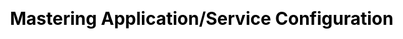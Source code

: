 ---
layout: slide_md
css: redhat

event: 🇧🇪 &middot; 03/02/19 &middot; FOSDEM'19
title: Mastering Application/Service Configuration

full: /images/fulls/fosdem.png
thumb: /images/fulls/fosdem.png

slides:
  - image: { src: logos/fosdem.svg, width: 25% }
    body:
      <h2>Mastering</h2>
      <h3>Application/Service Configuration</h3>
      Moisés Guimarães - Red Hat
    notes:
      Boa tarde; Nome; Título.

  # APP
  - image: { src: config/app1.png, width: 60% }
    notes: Vamos começar bem simples, com uma aplicação ou serviço. (entrada/saída)

  # STDIN / STDOUT
  - image: { src: config/app2.png, width: 60% }
    notes: network, comunicação entre processos. stderr

  # STDERR
  - image: { src: config/app3.png, width: 60% }
    notes: logs, stacktrace. Necessidade de controlar por fora.

  # ARGUMENTS
  - image: { src: config/app4.png, width: 60% }

  - title: <h2>argparse</h2>

  - background_color: "#282c34"
    body: >
      <pre><code class="python" data-trim data-noescape>
        import argparse

        parser = argparse.ArgumentParser(description='Process some integers.')

        parser.add_argument('integers', metavar='N', type=int, nargs='+',
                            help='an integer for the accumulator')

        parser.add_argument('--sum', dest='accumulate', action='store_const',
                            const=sum, default=max,
                            help='sum the integers (default: find the max)')

        args = parser.parse_args()
        print(args.accumulate(args.integers))
        <br/><br/><br/><br/><br/><br/><br/><br/><br/><br/><br/>
      </code></pre>

  - body: >
      <section data-transition="none" data-background="#282c34">
      <pre><code class="shell" data-trim data-noescape>
        $
        <br/><br/><br/><br/><br/><br/><br/><br/><br/><br/><br/><br/><br/><br/><br/><br/><br/><br/><br/><br/><br/><br/><br/>
      </code></pre>

  - background_color: "#282c34"
    body: >
      <pre><code class="shell" data-trim data-noescape>
        $ python prog.py -h
        <br/><br/><br/><br/><br/><br/><br/><br/><br/><br/><br/><br/><br/><br/><br/><br/><br/><br/><br/><br/><br/><br/><br/>
      </code></pre>

  - background_color: "#282c34"
    body: >
      <pre><code class="shell" data-trim data-noescape>
        $ python prog.py -h
        usage: prog.py [-h] [--sum] N [N ...]

        Process some integers.

        positional arguments:
        N           an integer for the accumulator

        optional arguments:
        -h, --help  show this help message and exit
        --sum       sum the integers (default: find the max)
        <br/><br/><br/><br/><br/><br/><br/><br/><br/><br/><br/><br/><br/>
      </code></pre>
      </section>

  - body: >
      <section data-transition="none" data-background="#282c34">
      <pre><code class="shell" data-trim data-noescape>
        $
        <br/><br/><br/><br/><br/><br/><br/><br/><br/><br/><br/><br/><br/><br/><br/><br/><br/><br/><br/><br/><br/><br/><br/>
      </code></pre>

  - background_color: "#282c34"
    body: >
      <pre><code class="shell" data-trim data-noescape>
        $ python prog.py 1 2 3 4
        <br/><br/><br/><br/><br/><br/><br/><br/><br/><br/><br/><br/><br/><br/><br/><br/><br/><br/><br/><br/><br/><br/><br/>
      </code></pre>

  - background_color: "#282c34"
    body: >
      <pre><code class="shell" data-trim data-noescape>
        $ python prog.py 1 2 3 4
        4
        $
        <br/><br/><br/><br/><br/><br/><br/><br/><br/><br/><br/><br/><br/><br/><br/><br/><br/><br/><br/><br/><br/>
      </code></pre>

  - background_color: "#282c34"
    body: >
      <pre><code class="shell" data-trim data-noescape>
        $ python prog.py 1 2 3 4
        4
        $ python prog.py 1 2 3 4 --sum
        <br/><br/><br/><br/><br/><br/><br/><br/><br/><br/><br/><br/><br/><br/><br/><br/><br/><br/><br/><br/><br/>
      </code></pre>

  - background_color: "#282c34"
    body: >
      <pre><code class="shell" data-trim data-noescape>
        $ python prog.py 1 2 3 4
        4
        $ python prog.py 1 2 3 4 --sum
        10
        $
        <br/><br/><br/><br/><br/><br/><br/><br/><br/><br/><br/><br/><br/><br/><br/><br/><br/><br/><br/>
      </code></pre>

  - background_color: "#282c34"
    body: >
      <pre><code class="shell" data-trim data-noescape>
        $ python prog.py 1 2 3 4
        4
        $ python prog.py 1 2 3 4 --sum
        10
        $ python prog.py a b c
        <br/><br/><br/><br/><br/><br/><br/><br/><br/><br/><br/><br/><br/><br/><br/><br/><br/><br/><br/>
      </code></pre>

  - background_color: "#282c34"
    body: >
      <pre><code class="shell" data-trim data-noescape>
        $ python prog.py 1 2 3 4
        4
        $ python prog.py 1 2 3 4 --sum
        10
        $ python prog.py a b c
        usage: prog.py [-h] [--sum] N [N ...]
        prog.py: error: argument N: invalid int value: 'a'
        $
        <br/><br/><br/><br/><br/><br/><br/><br/><br/><br/><br/><br/><br/><br/><br/><br/>
      </code></pre>
      </section>

  # ARGUMENTS
  - image: { src: config/app4.png, width: 60% }
    notes: keep repeating yourself, error prone.

  # ENVIRONMENT
  - image: { src: config/app5.png, width: 60% }

  - title: <h2>os.environ</h2>

  - body: >
      <section data-transition="none" data-background="#282c34">
      <pre><code class="python" data-trim data-noescape>
        >>> ‍
        <br/><br/><br/><br/><br/><br/><br/><br/><br/><br/><br/><br/><br/><br/><br/><br/><br/><br/><br/><br/><br/><br/><br/>
      </code></pre>

  - background_color: "#282c34"
    body: >
      <pre><code class="python" data-trim data-noescape>
        >>> import os
        <br/><br/><br/><br/><br/><br/><br/><br/><br/><br/><br/><br/><br/><br/><br/><br/><br/><br/><br/><br/><br/><br/><br/>
      </code></pre>

  - background_color: "#282c34"
    body: >
      <pre><code class="python" data-trim data-noescape>
        >>> import os
        >>> ‍
        <br/><br/><br/><br/><br/><br/><br/><br/><br/><br/><br/><br/><br/><br/><br/><br/><br/><br/><br/><br/><br/><br/>
      </code></pre>

  - background_color: "#282c34"
    body: >
      <pre><code class="python" data-trim data-noescape>
        >>> import os
        >>> os.environ["HOME"]
        <br/><br/><br/><br/><br/><br/><br/><br/><br/><br/><br/><br/><br/><br/><br/><br/><br/><br/><br/><br/><br/><br/>
      </code></pre>

  - background_color: "#282c34"
    body: >
      <pre><code class="python" data-trim data-noescape>
        >>> import os
        >>> os.environ["HOME"]
        '/Users/moisesguimaraes'
        >>> ‍
        <br/><br/><br/><br/><br/><br/><br/><br/><br/><br/><br/><br/><br/><br/><br/><br/><br/><br/><br/><br/>
      </code></pre>

  - background_color: "#282c34"
    body: >
      <pre><code class="python" data-trim data-noescape>
        >>> import os
        >>> os.environ["HOME"]
        '/Users/moisesguimaraes'
        >>> os.environ["HOMEBREW_GITHUB_API_TOKEN"]
        <br/><br/><br/><br/><br/><br/><br/><br/><br/><br/><br/><br/><br/><br/><br/><br/><br/><br/><br/><br/>
      </code></pre>

  - background_color: "#282c34"
    body: >
      <pre><code class="python" data-trim data-noescape>
        >>> import os
        >>> os.environ["HOME"]
        '/Users/moisesguimaraes'
        >>> os.environ["HOMEBREW_GITHUB_API_TOKEN"]
        😏
        >>> ‍
        <br/><br/><br/><br/><br/><br/><br/><br/><br/><br/><br/><br/><br/><br/><br/><br/><br/><br/>
      </code></pre>
      </section>

# ENVIRONMENT
  - image: { src: config/app5.png, width: 60% }
    notes: might overlap, still error prone.

  # CONFIG
  - image: { src: config/app6.png, width: 60% }
    notes: settings/preferences

  - title: <h2>configparser</h2>

  - background_color: "#282c34"
    body: >
      <pre><code class="ini" data-trim data-noescape>
        [DEFAULT]
        Compression = yes
        CompressionLevel = 9
        ForwardX11 = yes

        [bitbucket.org]
        User = hg

        [topsecret.server.com]
        Port = 50022
        ForwardX11 = no
        <br/><br/><br/><br/><br/><br/><br/><br/><br/><br/><br/><br/><br/>
      </code></pre>
      </session>

  - body: >
      <section data-transition="none" data-background="#282c34">
      <pre><code class="python" data-trim data-noescape>
        >>> ‍
        <br/><br/><br/><br/><br/><br/><br/><br/><br/><br/><br/><br/><br/><br/><br/><br/><br/><br/><br/><br/><br/><br/><br/>
      </code></pre>

  - background_color: "#282c34"
    body: >
      <pre><code class="python" data-trim data-noescape>
        >>> import configparser
        <br/><br/><br/><br/><br/><br/><br/><br/><br/><br/><br/><br/><br/><br/><br/><br/><br/><br/><br/><br/><br/><br/><br/>
      </code></pre>

  - background_color: "#282c34"
    body: >
      <pre><code class="python" data-trim data-noescape>
        >>> import configparser
        >>> ‍
        <br/><br/><br/><br/><br/><br/><br/><br/><br/><br/><br/><br/><br/><br/><br/><br/><br/><br/><br/><br/><br/><br/>
      </code></pre>

  - background_color: "#282c34"
    body: >
      <pre><code class="python" data-trim data-noescape>
        >>> import configparser
        >>> config = configparser.ConfigParser()
        <br/><br/><br/><br/><br/><br/><br/><br/><br/><br/><br/><br/><br/><br/><br/><br/><br/><br/><br/><br/><br/><br/>
      </code></pre>

  - background_color: "#282c34"
    body: >
      <pre><code class="python" data-trim data-noescape>
        >>> import configparser
        >>> config = configparser.ConfigParser()
        >>> ‍
        <br/><br/><br/><br/><br/><br/><br/><br/><br/><br/><br/><br/><br/><br/><br/><br/><br/><br/><br/><br/><br/>
      </code></pre>

  - background_color: "#282c34"
    body: >
      <pre><code class="python" data-trim data-noescape>
        >>> import configparser
        >>> config = configparser.ConfigParser()
        >>> config.read('example.ini')
        <br/><br/><br/><br/><br/><br/><br/><br/><br/><br/><br/><br/><br/><br/><br/><br/><br/><br/><br/><br/><br/>
      </code></pre>

  - background_color: "#282c34"
    body: >
      <pre><code class="python" data-trim data-noescape>
        >>> import configparser
        >>> config = configparser.ConfigParser()
        >>> config.read('example.ini')
        >>> ‍
        <br/><br/><br/><br/><br/><br/><br/><br/><br/><br/><br/><br/><br/><br/><br/><br/><br/><br/><br/><br/>
      </code></pre>

  - background_color: "#282c34"
    body: >
      <pre><code class="python" data-trim data-noescape>
        >>> import configparser
        >>> config = configparser.ConfigParser()
        >>> config.read('example.ini')
        >>> config.sections()
        <br/><br/><br/><br/><br/><br/><br/><br/><br/><br/><br/><br/><br/><br/><br/><br/><br/><br/><br/><br/>
      </code></pre>

  - background_color: "#282c34"
    body: >
      <pre><code class="python" data-trim data-noescape>
        >>> import configparser
        >>> config = configparser.ConfigParser()
        >>> config.read('example.ini')
        >>> config.sections()
        ['bitbucket.org', 'topsecret.server.com']
        >>> ‍
        <br/><br/><br/><br/><br/><br/><br/><br/><br/><br/><br/><br/><br/><br/><br/><br/><br/><br/>
      </code></pre>

  - background_color: "#282c34"
    body: >
      <pre><code class="python" data-trim data-noescape>
        >>> import configparser
        >>> config = configparser.ConfigParser()
        >>> config.read('example.ini')
        >>> config.sections()
        ['bitbucket.org', 'topsecret.server.com']
        >>> config['bitbucket.org']['User']
        <br/><br/><br/><br/><br/><br/><br/><br/><br/><br/><br/><br/><br/><br/><br/><br/><br/><br/>
      </code></pre>

  - background_color: "#282c34"
    body: >
      <pre><code class="python" data-trim data-noescape>
        >>> import configparser
        >>> config = configparser.ConfigParser()
        >>> config.read('example.ini')
        >>> config.sections()
        ['bitbucket.org', 'topsecret.server.com']
        >>> config['bitbucket.org']['User']
        'hg'
        >>> ‍
        <br/><br/><br/><br/><br/><br/><br/><br/><br/><br/><br/><br/><br/><br/><br/><br/>
      </code></pre>

  - background_color: "#282c34"
    body: >
      <pre><code class="python" data-trim data-noescape>
        >>> import configparser
        >>> config = configparser.ConfigParser()
        >>> config.read('example.ini')
        >>> config.sections()
        ['bitbucket.org', 'topsecret.server.com']
        >>> config['bitbucket.org']['User']
        'hg'
        >>> config['DEFAULT']['Compression']
        <br/><br/><br/><br/><br/><br/><br/><br/><br/><br/><br/><br/><br/><br/><br/><br/>
      </code></pre>

  - background_color: "#282c34"
    body: >
      <pre><code class="python" data-trim data-noescape>
        >>> import configparser
        >>> config = configparser.ConfigParser()
        >>> config.read('example.ini')
        >>> config.sections()
        ['bitbucket.org', 'topsecret.server.com']
        >>> config['bitbucket.org']['User']
        'hg'
        >>> config['DEFAULT']['Compression']
        'yes'
        >>> ‍
        <br/><br/><br/><br/><br/><br/><br/><br/><br/><br/><br/><br/><br/><br/>
      </code></pre>

  - background_color: "#282c34"
    body: >
      <pre><code class="python" data-trim data-noescape>
        >>> import configparser
        >>> config = configparser.ConfigParser()
        >>> config.read('example.ini')
        >>> config.sections()
        ['bitbucket.org', 'topsecret.server.com']
        >>> config['bitbucket.org']['User']
        'hg'
        >>> config['DEFAULT']['Compression']
        'yes'
        >>> for key in config['bitbucket.org']:
        <br/><br/><br/><br/><br/><br/><br/><br/><br/><br/><br/><br/><br/><br/>
      </code></pre>

  - background_color: "#282c34"
    body: >
      <pre><code class="python" data-trim data-noescape>
        >>> import configparser
        >>> config = configparser.ConfigParser()
        >>> config.read('example.ini')
        >>> config.sections()
        ['bitbucket.org', 'topsecret.server.com']
        >>> config['bitbucket.org']['User']
        'hg'
        >>> config['DEFAULT']['Compression']
        'yes'
        >>> for key in config['bitbucket.org']:
        ...     print(key)
        ... ‍
        <br/><br/><br/><br/><br/><br/><br/><br/><br/><br/><br/><br/>
      </code></pre>

  - background_color: "#282c34"
    body: >
      <pre><code class="python" data-trim data-noescape>
        >>> import configparser
        >>> config = configparser.ConfigParser()
        >>> config.read('example.ini')
        >>> config.sections()
        ['bitbucket.org', 'topsecret.server.com']
        >>> config['bitbucket.org']['User']
        'hg'
        >>> config['DEFAULT']['Compression']
        'yes'
        >>> for key in config['bitbucket.org']:
        ...     print(key)
        ... ‍
        user
        compressionlevel
        compression
        forwardx11
        >>> ‍
        <br/><br/><br/><br/><br/><br/><br/>
      </code></pre>

  - background_color: "#282c34"
    body: >
      <pre><code class="python" data-trim data-noescape>
        >>> import configparser
        >>> config = configparser.ConfigParser()
        >>> config.read('example.ini')
        >>> config.sections()
        ['bitbucket.org', 'topsecret.server.com']
        >>> config['bitbucket.org']['User']
        'hg'
        >>> config['DEFAULT']['Compression']
        'yes'
        >>> for key in config['bitbucket.org']:
        ...     print(key)
        ... ‍
        user
        compressionlevel
        compression
        forwardx11
        >>> config['bitbucket.org']['ForwardX11']
        <br/><br/><br/><br/><br/><br/><br/>
      </code></pre>
  - background_color: "#282c34"
    body: >
      <pre><code class="python" data-trim data-noescape>
        >>> import configparser
        >>> config = configparser.ConfigParser()
        >>> config.read('example.ini')
        >>> config.sections()
        ['bitbucket.org', 'topsecret.server.com']
        >>> config['bitbucket.org']['User']
        'hg'
        >>> config['DEFAULT']['Compression']
        'yes'
        >>> for key in config['bitbucket.org']:
        ...     print(key)
        ... ‍
        user
        compressionlevel
        compression
        forwardx11
        >>> config['bitbucket.org']['ForwardX11']
        'yes'
        >>> ‍
        <br/><br/><br/><br/><br/>
      </code></pre>

  - background_color: "#282c34"
    body: >
      <pre><code class="python" data-trim data-noescape>
        >>> import configparser
        >>> config = configparser.ConfigParser()
        >>> config.read('example.ini')
        >>> config.sections()
        ['bitbucket.org', 'topsecret.server.com']
        >>> config['bitbucket.org']['User']
        'hg'
        >>> config['DEFAULT']['Compression']
        'yes'
        >>> for key in config['bitbucket.org']:
        ...     print(key)
        ... ‍
        user
        compressionlevel
        compression
        forwardx11
        >>> config['bitbucket.org']['ForwardX11']
        'yes'
        >>> topsecret = config['topsecret.server.com']['ForwardX11']
        <br/><br/><br/><br/><br/>
      </code></pre>

  - background_color: "#282c34"
    body: >
      <pre><code class="python" data-trim data-noescape>
        >>> import configparser
        >>> config = configparser.ConfigParser()
        >>> config.read('example.ini')
        >>> config.sections()
        ['bitbucket.org', 'topsecret.server.com']
        >>> config['bitbucket.org']['User']
        'hg'
        >>> config['DEFAULT']['Compression']
        'yes'
        >>> for key in config['bitbucket.org']:
        ...     print(key)
        ... ‍
        user
        compressionlevel
        compression
        forwardx11
        >>> config['bitbucket.org']['ForwardX11']
        'yes'
        >>> topsecret = config['topsecret.server.com']['ForwardX11']
        'no'
        >>> ‍
        <br/><br/><br/>
      </code></pre>
      </section>

  # CONFIG
  - image: { src: config/app6.png, width: 60% }
    notes: outras FOSDEM'19s importantes

  # SIGNALS
  - image: { src: config/app7.png, width: 60% }

  - body: >
      <section data-transition="none" data-background="#282c34">
      <h2>unix signals</h2>
      <pre><code class="shell" data-trim data-noescape>
        $
        <br/><br/><br/><br/><br/><br/><br/><br/><br/><br/><br/><br/><br/><br/><br/><br/><br/><br/>
      </code></pre>
  - background_color: "#282c34"
    body: >
      <h2>unix signals</h2>
      <pre><code class="shell" data-trim data-noescape>
        $ kill -l
        <br/><br/><br/><br/><br/><br/><br/><br/><br/><br/><br/><br/><br/><br/><br/><br/><br/><br/>
      </code></pre>

  - background_color: "#282c34"
    body: >
      <h2>unix signals</h2>
      <pre><code class="shell" data-trim data-noescape>
        $ kill -l
        1) SIGHUP       2) SIGINT       3) SIGQUIT      4) SIGILL
        5) SIGTRAP      6) SIGABRT      7) SIGBUS       8) SIGFPE
        9) SIGKILL      10) SIGUSR1     11) SIGSEGV     12) SIGUSR2
        13) SIGPIPE     14) SIGALRM     15) SIGTERM     16) SIGSTKFLT
        17) SIGCHLD     18) SIGCONT     19) SIGSTOP     20) SIGTSTP
        21) SIGTTIN     22) SIGTTOU     23) SIGURG      24) SIGXCPU
        25) SIGXFSZ     26) SIGVTALRM   27) SIGPROF     28) SIGWINCH
        29) SIGIO       30) SIGPWR      31) SIGSYS      34) SIGRTMIN
        35) SIGRTMIN+1  36) SIGRTMIN+2  37) SIGRTMIN+3  38) SIGRTMIN+4
        39) SIGRTMIN+5  40) SIGRTMIN+6  41) SIGRTMIN+7  42) SIGRTMIN+8
        43) SIGRTMIN+9  44) SIGRTMIN+10 45) SIGRTMIN+11 46) SIGRTMIN+12
        47) SIGRTMIN+13 48) SIGRTMIN+14 49) SIGRTMIN+15 50) SIGRTMAX-14
        51) SIGRTMAX-13 52) SIGRTMAX-12 53) SIGRTMAX-11 54) SIGRTMAX-10
        55) SIGRTMAX-9  56) SIGRTMAX-8  57) SIGRTMAX-7  58) SIGRTMAX-6
        59) SIGRTMAX-5  60) SIGRTMAX-4  61) SIGRTMAX-3  62) SIGRTMAX-2
        63) SIGRTMAX-1  64) SIGRTMAX
        $
        <br/>
      </code></pre>
      </section>

  # SIGNALS
  - image: { src: config/app7.png, width: 60% }
    notes: exit code, automate.

  # EXIT CODE
  - image: { src: config/app8.png, width: 60% }

  - image: { src: logos/openstack.svg, width: 100% }

  - image: { src: logos/oslo.jpg, width: 35% }
    body: <h2>oslo.config</h2>

  - title: <h2>oslo.config</h2>
    body:
      <h2>
        <span class="fragment fade-up">args +</span>
        <span class="fragment fade-up">env +</span>
        config
        <span class="fragment fade-up">+ ...</span>
      </h2>

  - body:
      <h2>oslo.config types</h2>
      
      [ String | Boolean | Integer | Float | List | Dict ]

  - body:
      <h2>oslo.config types</h2>
      
      [ URI | Hostname | IPAddress | HostAddress | Port ]

  - background_color: "#282c34"
    body: >
      <h2>oslo.config</h2>
      <pre><code class="python" data-trim data-noescape>
        #!/usr/bin/env python
        from oslo_config import cfg

        common_opts = [
            cfg.StrOpt('name',
                      positional=True,
                      default='world',
                      help='Name to greet'),
        ]

        greeting_opts = [
            cfg.StrOpt('greeting',
                      default='Hello',
                      help='Greeting to use.'),

            cfg.IntOpt('times',
                      short='n',
                      default=1,
                      help='Times to greet.'),
        ]
      </code></pre>

  - background_color: "#282c34"
    body: >
      <h2>oslo.config</h2>
      <pre><code class="python" data-trim data-noescape>
        def main():
            conf = cfg.ConfigOpts()

            conf.register_cli_opts(common_opts)

            conf.register_opt(greeting_opts[0], "greeting")
            conf.register_cli_opt(greeting_opts[1], "greeting")

            conf()

            for i in range(conf.greeting.times):
                print("{} {}!".format(
                    conf.greeting.greeting,
                    conf.name.capitalize()))


        if __name__ == "__main__":
            main()
        <br/><br/>
      </code></pre>

  - body: >
      <section data-transition="none" data-background="#282c34">
      <pre><code class="shell" data-trim data-noescape>
        $
        <br/><br/><br/><br/><br/><br/><br/><br/><br/><br/><br/><br/><br/><br/><br/><br/><br/><br/><br/><br/><br/><br/><br/>
      </code></pre>

  - background_color: "#282c34"
    body: >
      <pre><code class="shell" data-trim data-noescape>
        $ python hello.py --help
        <br/><br/><br/><br/><br/><br/><br/><br/><br/><br/><br/><br/><br/><br/><br/><br/><br/><br/><br/><br/><br/><br/><br/>
      </code></pre>

  - background_color: "#282c34"
    body: >
      <pre><code class="shell" data-trim data-noescape>
        $ python hello.py --help
        usage: hello [-h] [--config-dir DIR] [--config-file PATH]
                    [--greeting-times GREETING_TIMES]
                    [name]

        positional arguments:
          name                  Name to greet

        optional arguments:
          -h, --help            show this help message and exit
          --config-dir DIR      Path to a config directory to pull `*.conf` files
                                ...
          --config-file PATH    Path to a config file to use. Multiple config files
                                ...

        greeting options:
          --greeting-times GREETING_TIMES, -n GREETING_TIMES
                                Times to greet.
        <br/><br/><br/><br/><br/><br/>
      </code></pre>
      </section>

  - body: >
      <section data-transition="none" data-background="#282c34">
      <pre><code class="shell" data-trim data-noescape>
        $
        <br/><br/><br/><br/><br/><br/><br/><br/><br/><br/><br/><br/><br/><br/><br/><br/><br/><br/><br/><br/><br/><br/><br/>
      </code></pre>

  - background_color: "#282c34"
    body: >
      <pre><code class="shell" data-trim data-noescape>
        $ python hello.py
        <br/><br/><br/><br/><br/><br/><br/><br/><br/><br/><br/><br/><br/><br/><br/><br/><br/><br/><br/><br/><br/><br/><br/>
      </code></pre>

  - background_color: "#282c34"
    body: >
      <pre><code class="shell" data-trim data-noescape>
        $ python hello.py
        Hello World!
        $
        <br/><br/><br/><br/><br/><br/><br/><br/><br/><br/><br/><br/><br/><br/><br/><br/><br/><br/><br/><br/><br/>
      </code></pre>

  - background_color: "#282c34"
    body: >
      <pre><code class="shell" data-trim data-noescape>
        $ python hello.py
        Hello World!
        $ python hello.py Brussels
        <br/><br/><br/><br/><br/><br/><br/><br/><br/><br/><br/><br/><br/><br/><br/><br/><br/><br/><br/><br/><br/>
      </code></pre>

  - background_color: "#282c34"
    body: >
      <pre><code class="shell" data-trim data-noescape>
        $ python hello.py
        Hello World!
        $ python hello.py Brussels
        Hello Brussels!
        $
        <br/><br/><br/><br/><br/><br/><br/><br/><br/><br/><br/><br/><br/><br/><br/><br/><br/><br/><br/>
      </code></pre>

  - background_color: "#282c34"
    body: >
      <pre><code class="shell" data-trim data-noescape>
        $ python hello.py
        Hello World!
        $ python hello.py Brussels
        Hello Brussels!
        $ python hello.py -n 3 Brussels
        <br/><br/><br/><br/><br/><br/><br/><br/><br/><br/><br/><br/><br/><br/><br/><br/><br/><br/><br/>
      </code></pre>

  - background_color: "#282c34"
    body: >
      <pre><code class="shell" data-trim data-noescape>
        $ python hello.py
        Hello World!
        $ python hello.py Brussels
        Hello Brussels!
        $ python hello.py -n 3 Brussels
        Hello Brussels!
        Hello Brussels!
        Hello Brussels!
        $
        <br/><br/><br/><br/><br/><br/><br/><br/><br/><br/><br/><br/><br/><br/><br/>
      </code></pre>

  - background_color: "#282c34"
    body: >
      <pre><code class="shell" data-trim data-noescape>
        $ python hello.py
        Hello World!
        $ python hello.py Brussels
        Hello Brussels!
        $ python hello.py -n 3 Brussels
        Hello Brussels!
        Hello Brussels!
        Hello Brussels!
        $ cat fosdem.conf
        <br/><br/><br/><br/><br/><br/><br/><br/><br/><br/><br/><br/><br/><br/><br/>
      </code></pre>

  - background_color: "#282c34"
    body: >
      <pre><code class="shell" data-trim data-noescape>
        $ python hello.py
        Hello World!
        $ python hello.py Brussels
        Hello Brussels!
        $ python hello.py -n 3 Brussels
        Hello Brussels!
        Hello Brussels!
        Hello Brussels!
        $ cat fosdem.conf
        [DEFAULT]
        name = Brussels

        [greeting]
        greeting = Hallo
        times = 3
        $
        <br/><br/><br/><br/><br/><br/><br/><br/>
      </code></pre>

  - background_color: "#282c34"
    body: >
      <pre><code class="shell" data-trim data-noescape>
        $ python hello.py
        Hello World!
        $ python hello.py Brussels
        Hello Brussels!
        $ python hello.py -n 3 Brussels
        Hello Brussels!
        Hello Brussels!
        Hello Brussels!
        $ cat fosdem.conf
        [DEFAULT]
        name = Brussels

        [greeting]
        greeting = Hallo
        times = 3
        $ python hello.py --config-file fosdem.conf
        <br/><br/><br/><br/><br/><br/><br/><br/>
      </code></pre>

  - background_color: "#282c34"
    body: >
      <pre><code class="shell" data-trim data-noescape>
        $ python hello.py
        Hello World!
        $ python hello.py Brussels
        Hello Brussels!
        $ python hello.py -n 3 Brussels
        Hello Brussels!
        Hello Brussels!
        Hello Brussels!
        $ cat fosdem.conf
        [DEFAULT]
        name = Brussels

        [greeting]
        greeting = Hallo
        times = 3
        $ python hello.py --config-file fosdem.conf
        Hallo Brussels!
        Hallo Brussels!
        Hallo Brussels!
        $
        <br/><br/><br/><br/>
      </code></pre>
      </section>

  - body: >
      <section data-transition="none" data-background="#282c34">
      <pre><code class="shell" data-trim data-noescape>
        $
        <br/><br/><br/><br/><br/><br/><br/><br/><br/><br/><br/><br/><br/><br/><br/><br/><br/><br/><br/><br/><br/><br/><br/>
      </code></pre>

  - background_color: "#282c34"
    body: >
      <pre><code class="shell" data-trim data-noescape>
        $ python hello.py --config-file fosdem.conf -n 30 "FOSDEM'19!"
        <br/><br/><br/><br/><br/><br/><br/><br/><br/><br/><br/><br/><br/><br/><br/><br/><br/><br/><br/><br/><br/><br/><br/>
      </code></pre>

  - background_color: "#282c34"
    body: >
      <pre><code class="shell" data-trim data-noescape>
        $ python hello.py --config-file fosdem.conf -n 30 "FOSDEM'19!"
        Hallo FOSDEM'19!
        Hallo FOSDEM'19!
        Hallo FOSDEM'19!
        Hallo FOSDEM'19!
        Hallo FOSDEM'19!
        Hallo FOSDEM'19!
        Hallo FOSDEM'19!
        Hallo FOSDEM'19!
        Hallo FOSDEM'19!
        Hallo FOSDEM'19!
        Hallo FOSDEM'19!
        Hallo FOSDEM'19!
        Hallo FOSDEM'19!
        Hallo FOSDEM'19!
        Hallo FOSDEM'19!
        Hallo FOSDEM'19!
        Hallo FOSDEM'19!
        Hallo FOSDEM'19!
        Hallo FOSDEM'19!
        Hallo FOSDEM'19!
        $
        <br/><br/>
      </code></pre>
      </section>

  - contact:
      qr_code_color: 122e45
---